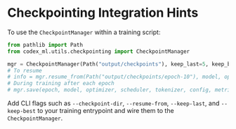 # Checkpointing Integration Hints

To use the `CheckpointManager` within a training script:

```python
from pathlib import Path
from codex_ml.utils.checkpointing import CheckpointManager

mgr = CheckpointManager(Path("output/checkpoints"), keep_last=5, keep_best=1)
# To resume
# info = mgr.resume_from(Path("output/checkpoints/epoch-10"), model, optimizer, scheduler)
# During training after each epoch
# mgr.save(epoch, model, optimizer, scheduler, tokenizer, config, metrics)
```

Add CLI flags such as `--checkpoint-dir`, `--resume-from`, `--keep-last`, and `--keep-best`
to your training entrypoint and wire them to the `CheckpointManager`.
